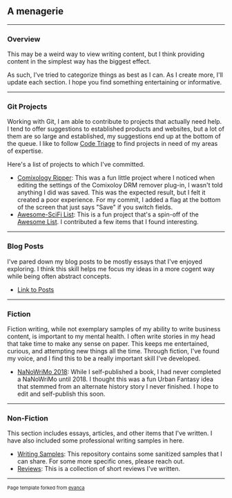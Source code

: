 ## A menagerie

---

### Overview

This may be a weird way to view writing content, but I think providing content in the simplest way has the biggest effect.

As such, I've tried to categorize things as best as I can. As I create more, I'll update each section. I hope you find something entertaining or informative.

---

### Git Projects

Working with Git, I am able to contribute to projects that actually need help. I tend to offer suggestions to established products and websites, but a lot of them are so large and established, my suggestions end up at the bottom of the queue. I like to follow [Code Triage](https://www.codetriage.com/) to find projects in need of my areas of expertise.

Here's a list of projects to which I've committed.
- [Comixology Ripper](https://github.com/EricPonvelle/comixology-backup): This was a fun little project where I noticed when editing the settings of the Comixoloy DRM remover plug-in, I wasn't told anything I did was saved. This was the expected result, but I felt it created a poor experience. For my commit, I added a flag at the bottom of the screen that just says "Save" if you switch fields.
- [Awesome-SciFi List](https://github.com/EricPonvelle/awesome-scifi): This is a fun project that's a spin-off of the [Awesome List](https://github.com/sindresorhus/awesome). I contributed a few items that I found interesting.

---

### Blog Posts

I've pared down my blog posts to be mostly essays that I've enjoyed exploring. I think this skill helps me focus my ideas in a more cogent way while being often abstract concepts.
- [Link to Posts](https://github.com/EricPonvelle/collection/tree/master/Blog)

---

### Fiction

Fiction writing, while not exemplary samples of my ability to write business content, is important to my mental health. I often write stories in my head that take time to make any sense on paper. This keeps me entertained, curious, and attempting new things all the time. Through fiction, I've found my voice, and I find this to be a really important skill I've developed.

- [NaNoWriMo 2018](https://github.com/EricPonvelle/nanowrimo2018): While I self-published a book, I had never completed a NaNoWriMo until 2018. I thought this was a fun Urban Fantasy idea that stemmed from an alternate history story I never finished. I hope to edit and self-publish this soon.

---

### Non-Fiction

This section includes essays, articles, and other items that I've written. I have also included some professional writing samples in here.

- [Writing Samples](https://github.com/EricPonvelle/collection/tree/master/Samples): This repository contains some sanitized samples that I can share. For some more specific ones, please reach out.
- [Reviews](https://github.com/EricPonvelle/collection/tree/master/Reviews): This is a collection of short reviews I've written.

---
<p style="font-size:11px">Page template forked from <a href="https://github.com/evanca/quick-portfolio">evanca</a></p>
<!-- Remove above link if you don't want to attibute -->
